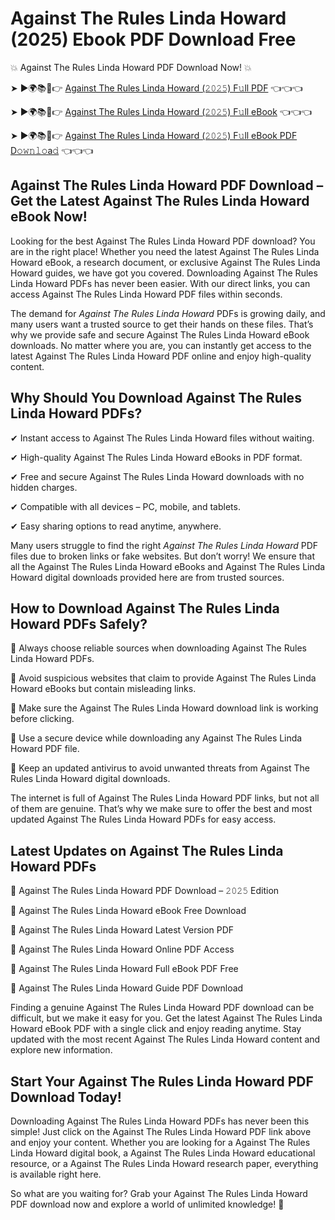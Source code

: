 # Against The Rules Linda Howard (2025) Ebook PDF Download Free

💥 Against The Rules Linda Howard PDF Download Now! 💥

➤ ►🌍📚📱👉 [Against The Rules Linda Howard (𝟸𝟶𝟸𝟻) F𝚞ll PDF](https://getpdf.xyz/against-the-rules-linda-howard) 👈👈👈


➤ ►🌍📚📱👉 [Against The Rules Linda Howard (𝟸𝟶𝟸𝟻) F𝚞ll eBook](https://getpdf.xyz/against-the-rules-linda-howard) 👈👈👈


➤ ►🌍📚📱👉 [Against The Rules Linda Howard (𝟸𝟶𝟸𝟻) F𝚞ll eBook PDF D𝚘𝚠𝚗𝚕𝚘a𝚍](https://getpdf.xyz/against-the-rules-linda-howard) 👈👈👈


## Against The Rules Linda Howard PDF Download – Get the Latest Against The Rules Linda Howard eBook Now!

Looking for the best Against The Rules Linda Howard PDF download? You are in the right place! Whether you need the latest Against The Rules Linda Howard eBook, a research document, or exclusive Against The Rules Linda Howard guides, we have got you covered. Downloading Against The Rules Linda Howard PDFs has never been easier. With our direct links, you can access Against The Rules Linda Howard PDF files within seconds.

The demand for *Against The Rules Linda Howard* PDFs is growing daily, and many users want a trusted source to get their hands on these files. That’s why we provide safe and secure Against The Rules Linda Howard eBook downloads. No matter where you are, you can instantly get access to the latest Against The Rules Linda Howard PDF online and enjoy high-quality content.

## Why Should You Download Against The Rules Linda Howard PDFs?

✔ Instant access to Against The Rules Linda Howard files without waiting.

✔ High-quality Against The Rules Linda Howard eBooks in PDF format.

✔ Free and secure Against The Rules Linda Howard downloads with no hidden charges.

✔ Compatible with all devices – PC, mobile, and tablets.

✔ Easy sharing options to read anytime, anywhere.

Many users struggle to find the right *Against The Rules Linda Howard* PDF files due to broken links or fake websites. But don’t worry! We ensure that all the Against The Rules Linda Howard eBooks and Against The Rules Linda Howard digital downloads provided here are from trusted sources.

## How to Download Against The Rules Linda Howard PDFs Safely?

📌 Always choose reliable sources when downloading Against The Rules Linda Howard PDFs.

📌 Avoid suspicious websites that claim to provide Against The Rules Linda Howard eBooks but contain misleading links.

📌 Make sure the Against The Rules Linda Howard download link is working before clicking.

📌 Use a secure device while downloading any Against The Rules Linda Howard PDF file.

📌 Keep an updated antivirus to avoid unwanted threats from Against The Rules Linda Howard digital downloads.

The internet is full of Against The Rules Linda Howard PDF links, but not all of them are genuine. That’s why we make sure to offer the best and most updated Against The Rules Linda Howard PDFs for easy access.

## Latest Updates on Against The Rules Linda Howard PDFs

🔹 Against The Rules Linda Howard PDF Download – 𝟸𝟶𝟸𝟻 Edition

🔹 Against The Rules Linda Howard eBook Free Download

🔹 Against The Rules Linda Howard Latest Version PDF

🔹 Against The Rules Linda Howard Online PDF Access

🔹 Against The Rules Linda Howard Full eBook PDF Free

🔹 Against The Rules Linda Howard Guide PDF Download

Finding a genuine Against The Rules Linda Howard PDF download can be difficult, but we make it easy for you. Get the latest Against The Rules Linda Howard eBook PDF with a single click and enjoy reading anytime. Stay updated with the most recent Against The Rules Linda Howard content and explore new information.

## Start Your Against The Rules Linda Howard PDF Download Today!

Downloading Against The Rules Linda Howard PDFs has never been this simple! Just click on the Against The Rules Linda Howard PDF link above and enjoy your content. Whether you are looking for a Against The Rules Linda Howard digital book, a Against The Rules Linda Howard educational resource, or a Against The Rules Linda Howard research paper, everything is available right here.

So what are you waiting for? Grab your Against The Rules Linda Howard PDF download now and explore a world of unlimited knowledge! 🚀